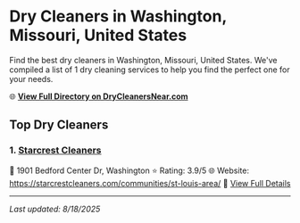 # Dry Cleaners in Washington, Missouri, United States

Find the best dry cleaners in Washington, Missouri, United States. We've compiled a list of 1 dry cleaning services to help you find the perfect one for your needs.

🌐 **[View Full Directory on DryCleanersNear.com](https://drycleanersnear.com/city/US/Missouri/Washington)**

## Top Dry Cleaners

### 1. [Starcrest Cleaners](https://drycleanersnear.com/dryCleaner/686f1eed1cef475d4de83f28/starcrest-cleaners)
📍 1901 Bedford Center Dr, Washington
⭐ Rating: 3.9/5
🌐 Website: https://starcrestcleaners.com/communities/st-louis-area/
🔗 [View Full Details](https://drycleanersnear.com/dryCleaner/686f1eed1cef475d4de83f28/starcrest-cleaners)


---

*Last updated: 8/18/2025*
